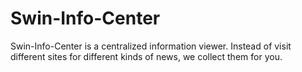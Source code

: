 Swin-Info-Center
================
Swin-Info-Center is a centralized information viewer. Instead of visit different sites for different kinds of news,
we collect them for you. 

